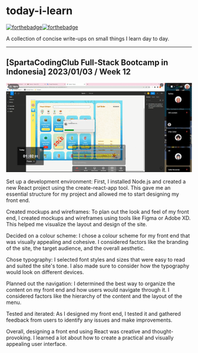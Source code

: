 # today-i-learn

[![forthebadge](https://forthebadge.com/images/badges/built-with-love.svg)](https://wajahatkarim.com)[![forthebadge](https://forthebadge.com/images/badges/makes-people-smile.svg)](https://wajahatkarim.com)

A collection of concise write-ups on small things I learn day to day.

---

## [SpartaCodingClub Full-Stack Bootcamp in Indonesia] 2023/01/03 / Week 12

![image](/images/55.png)

Set up a development environment: First, I installed Node.js and created a new React project using the create-react-app tool. This gave me an essential structure for my project and allowed me to start designing my front end.

Created mockups and wireframes: To plan out the look and feel of my front end, I created mockups and wireframes using tools like Figma or Adobe XD. This helped me visualize the layout and design of the site.

Decided on a colour scheme: I chose a colour scheme for my front end that was visually appealing and cohesive. I considered factors like the branding of the site, the target audience, and the overall aesthetic.

Chose typography: I selected font styles and sizes that were easy to read and suited the site's tone. I also made sure to consider how the typography would look on different devices.

Planned out the navigation: I determined the best way to organize the content on my front end and how users would navigate through it. I considered factors like the hierarchy of the content and the layout of the menu.

Tested and iterated: As I designed my front end, I tested it and gathered feedback from users to identify any issues and make improvements.

Overall, designing a front end using React was creative and thought-provoking. I learned a lot about how to create a practical and visually appealing user interface.
